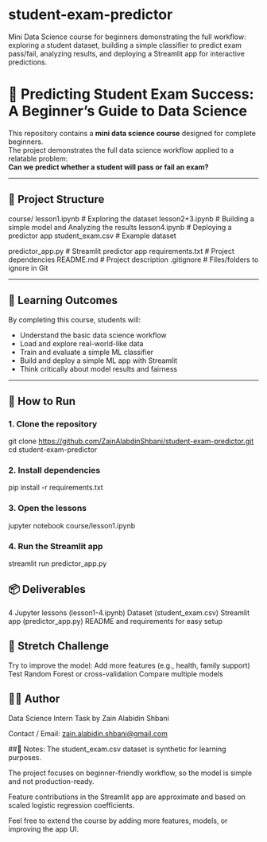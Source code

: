 # student-exam-predictor
Mini Data Science course for beginners demonstrating the full workflow: exploring a student dataset, building a simple classifier to predict exam pass/fail, analyzing results, and deploying a Streamlit app for interactive predictions.

# 🧠 Predicting Student Exam Success: A Beginner’s Guide to Data Science

This repository contains a **mini data science course** designed for complete beginners.  
The project demonstrates the full data science workflow applied to a relatable problem:  
**Can we predict whether a student will pass or fail an exam?**

---

## 📂 Project Structure

course/
lesson1.ipynb # Exploring the dataset
lesson2+3.ipynb # Building a simple model and Analyzing the results
lesson4.ipynb # Deploying a predictor app
student_exam.csv # Example dataset

predictor_app.py # Streamlit predictor app
requirements.txt # Project dependencies
README.md # Project description
.gitignore # Files/folders to ignore in Git

---

## 🎯 Learning Outcomes

By completing this course, students will:

- Understand the basic data science workflow
- Load and explore real-world-like data
- Train and evaluate a simple ML classifier
- Build and deploy a simple ML app with Streamlit
- Think critically about model results and fairness

---

## 🚀 How to Run

### 1. Clone the repository

git clone https://github.com/ZainAlabdinShbani/student-exam-predictor.git
cd student-exam-predictor

### 2. Install dependencies

pip install -r requirements.txt

### 3. Open the lessons

jupyter notebook course/lesson1.ipynb

### 4. Run the Streamlit app

streamlit run predictor_app.py

## 📦 Deliverables
4 Jupyter lessons (lesson1-4.ipynb)
Dataset (student_exam.csv)
Streamlit app (predictor_app.py)
README and requirements for easy setup

## 🔄 Stretch Challenge
Try to improve the model:
Add more features (e.g., health, family support)
Test Random Forest or cross-validation
Compare multiple models

## 👩‍💻 Author
Data Science Intern Task by Zain Alabidin Shbani

Contact / Email: zain.alabidin.shbani@gmail.com

##📝 Notes:
The student_exam.csv dataset is synthetic for learning purposes.

The project focuses on beginner-friendly workflow, so the model is simple and not production-ready.

Feature contributions in the Streamlit app are approximate and based on scaled logistic regression coefficients.

Feel free to extend the course by adding more features, models, or improving the app UI.
```

